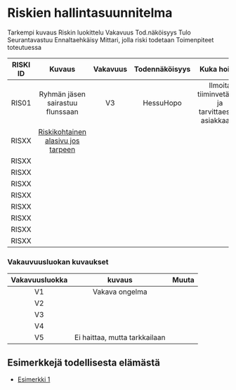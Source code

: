 # Riskien hallintasuunnitelma



Tarkempi kuvaus	Riskin luokittelu	Vakavuus	Tod.näköisyys	Tulo	Seurantavastuu	Ennaltaehkäisy	Mittari, jolla riski todetaan	Toimenpiteet toteutuessa


| RISKI ID |	Kuvaus | Vakavuus | Todennäköisyys | Kuka hoitaa | Miten toimitaan | 
|:--:|:--:|:--:|:--:|:--:|:--:|
| RIS01 | Ryhmän jäsen sairastuu flunssaan |  V3 |  HessuHopo | Ilmoita tiiminvetäjälle ja tarvittaesssa asiakkaalle. |
| RISXX | [Riskikohtainen alasivu jos tarpeen]() | | | |
| RISXX | | | | |
| RISXX | | | | |
| RISXX | | | | |
| RISXX | | | | |
| RISXX | | | | |
| RISXX | | | | |
| RISXX | | | | |
| RISXX | | | | |

### Vakauvuusluokan kuvaukset

| Vakavuusluokka | kuvaus | Muuta |
|:----:|:----:|:----:|
| V1 | Vakava ongelma | | 
| V2 | | | 
| V3 | | | 
| V4 | | | 
| V5 | Ei haittaa, mutta tarkkailaan | | 

## Esimerkkejä todellisesta elämästä

  * [Esimerkki 1](https://confluence.csc.fi/download/attachments/41157778/2014_04_08+Riskienhallintasuunnitelma+Oppijan+ehops.xls?version=1&modificationDate=1397471961223)
